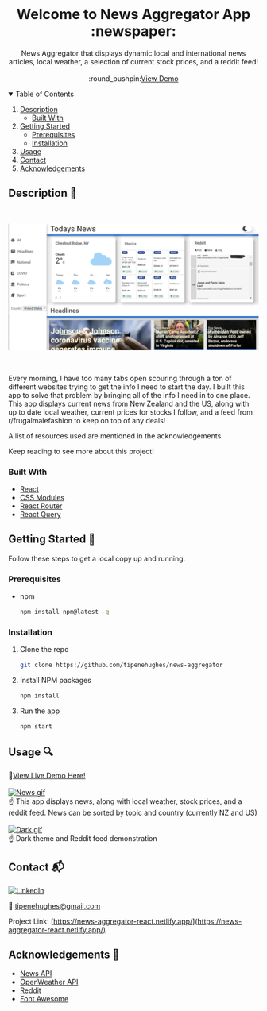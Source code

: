 <!-- PROJECT LOGO -->
<br />
<p align="center">
  <h1 align="center">Welcome to News Aggregator App :newspaper:</h3>

  <p align="center">
    News Aggregator that displays dynamic local and international news articles, local weather, a selection of current stock prices, and a reddit feed!    
    <br />
    <br />
    :round_pushpin:<a href="https://news-aggregator-react.netlify.app/">View Demo</a>
  </p>
</p>



<!-- TABLE OF CONTENTS -->
<details open="open">
  <summary>Table of Contents</summary>
  <ol>
    <li>
      <a href="#description-ledger">Description</a>
      <ul>
        <li><a href="#built-with">Built With</a></li>
      </ul>
    </li>
    <li>
      <a href="#getting-started-wrench">Getting Started</a>
      <ul>
        <li><a href="#prerequisites">Prerequisites</a></li>
        <li><a href="#installation">Installation</a></li>
      </ul>
    </li>
    <li><a href="#usage-mag">Usage</a></li>    
    <li><a href="#contact-mailbox_with_mail">Contact</a></li>
    <li><a href="#acknowledgements-clap">Acknowledgements</a></li>
  </ol>
</details>



<!-- ABOUT THE PROJECT -->
## Description :ledger:

<br/>

[![Project image][project-image]](src/Assets/Thumbnails/news.png)

<br/>

Every morning, I have too many tabs open scouring through a ton of different websites trying to get the info I need to start the day. I built this app to solve that problem by bringing all of the info I need in to one place. This app displays current news from New Zealand and the US, along with up to date local weather, current prices for stocks I follow, and a feed from r/frugalmalefashion to keep on top of any deals! 

A list of resources used are mentioned in the acknowledgements.

Keep reading to see more about this project!

### Built With 

* [React](https://reactjs.org/)
* [CSS Modules](https://github.com/css-modules/css-modules)
* [React Router](https://reactrouter.com/)
* [React Query](https://react-query.tanstack.com/)


<!-- GETTING STARTED -->
## Getting Started :wrench:

Follow these steps to get a local copy up and running.

### Prerequisites

* npm
  ```sh
  npm install npm@latest -g
  ```

### Installation

1. Clone the repo
   ```sh
   git clone https://github.com/tipenehughes/news-aggregator
   ```
2. Install NPM packages
   ```sh
   npm install
   ```
3. Run the app
   ```sh
   npm start
   ```

<!-- USAGE EXAMPLES -->
## Usage :mag:

:round_pushpin:<a href="https://news-aggregator-react.netlify.app/">View Live Demo Here!</a>
<br/>
<br/>
[![News gif][news-gif]](src/img/Thumbnails/news.gif)
<br />
:point_up: This app displays news, along with local weather, stock prices, and a reddit feed. News can be sorted by topic and country (currently NZ and US) 
<br/>
<br />
[![Dark gif][dark-gif]](src/img/Thumbnails/dark.gif)
<br />
:point_up: Dark theme and Reddit feed demonstration 

<!-- CONTACT -->
## Contact :mailbox_with_mail:

[![LinkedIn][linkedin-shield]][linkedin-url]

:e-mail: tipenehughes@gmail.com

Project Link: [https://news-aggregator-react.netlify.app/](https://news-aggregator-react.netlify.app/)

<!-- ACKNOWLEDGEMENTS -->
## Acknowledgements :clap:
* [News API](https://newsapi.org/)
* [OpenWeather API](https://openweathermap.org/)
* [Reddit](https://www.reddit.com/)
* [Font Awesome](https://fontawesome.com/)



<!-- MARKDOWN LINKS & IMAGES -->
[linkedin-shield]: https://img.shields.io/badge/-LinkedIn-black.svg?style=for-the-badge&logo=linkedin&colorB=2867B2
[linkedin-url]: https://www.linkedin.com/in/tipene-hughes/
[project-image]: src/img/Thumbnails/news.png
[news-gif]: src/img/Thumbnails/news.gif
[dark-gif]: src/img/Thumbnails/news.gif
